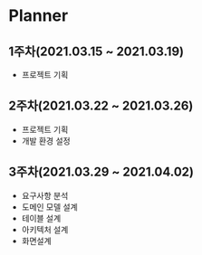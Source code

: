 # Planner

## 1주차(2021.03.15 ~ 2021.03.19)

- 프로젝트 기획

## 2주차(2021.03.22 ~ 2021.03.26)

- 프로젝트 기획
- 개발 환경 설정

## 3주차(2021.03.29 ~ 2021.04.02)

- 요구사항 분석
- 도메인 모델 설계
- 테이블 설계
- 아키텍처 설계
- 화면설계
